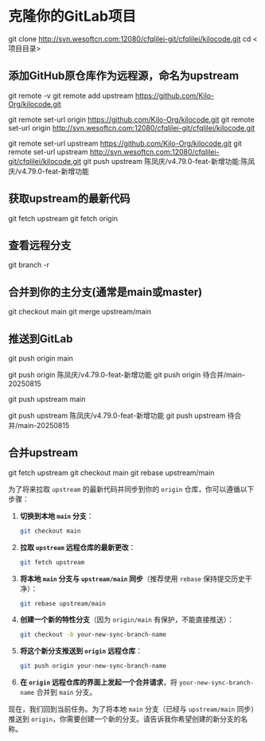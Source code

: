 # 克隆你的GitLab项目

git clone http://svn.wesoftcn.com:12080/cfqlilei-git/cfqlilei/kilocode.git
cd <项目目录>

## 添加GitHub原仓库作为远程源，命名为upstream

git remote -v
git remote add upstream https://github.com/Kilo-Org/kilocode.git

git remote set-url origin https://github.com/Kilo-Org/kilocode.git
git remote set-url origin http://svn.wesoftcn.com:12080/cfqlilei-git/cfqlilei/kilocode.git

git remote set-url upstream https://github.com/Kilo-Org/kilocode.git
git remote set-url upstream http://svn.wesoftcn.com:12080/cfqlilei-git/cfqlilei/kilocode.git
git push upstream 陈凤庆/v4.79.0-feat-新增功能:陈凤庆/v4.79.0-feat-新增功能

## 获取upstream的最新代码

git fetch upstream
git fetch origin

## 查看远程分支

git branch -r

## 合并到你的主分支(通常是main或master)

git checkout main
git merge upstream/main

## 推送到GitLab

git push origin main

git push origin 陈凤庆/v4.79.0-feat-新增功能
git push origin 待合并/main-20250815

git push upstream main

git push upstream 陈凤庆/v4.79.0-feat-新增功能
git push upstream 待合并/main-20250815

## 合并upstream

git fetch upstream
git checkout main
git rebase upstream/main

为了将来拉取 `upstream` 的最新代码并同步到你的 `origin` 仓库，你可以遵循以下步骤：

1.  **切换到本地 `main` 分支**：
    ```bash
    git checkout main
    ```
2.  **拉取 `upstream` 远程仓库的最新更改**：
    ```bash
    git fetch upstream
    ```
3.  **将本地 `main` 分支与 `upstream/main` 同步**（推荐使用 `rebase` 保持提交历史干净）：
    ```bash
    git rebase upstream/main
    ```
4.  **创建一个新的特性分支**（因为 `origin/main` 有保护，不能直接推送）：
    ```bash
    git checkout -b your-new-sync-branch-name
    ```
5.  **将这个新分支推送到 `origin` 远程仓库**：
    ```bash
    git push origin your-new-sync-branch-name
    ```
6.  **在 `origin` 远程仓库的界面上发起一个合并请求**，将 `your-new-sync-branch-name` 合并到 `main` 分支。

现在，我们回到当前任务。为了将本地 `main` 分支（已经与 `upstream/main` 同步）推送到 `origin`，你需要创建一个新的分支。请告诉我你希望创建的新分支的名称。
